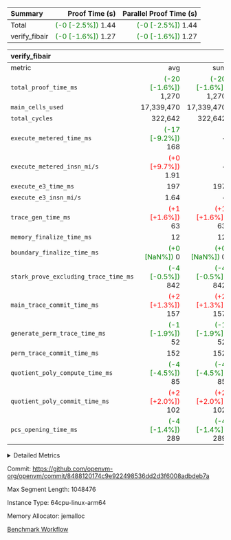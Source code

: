 | Summary | Proof Time (s) | Parallel Proof Time (s) |
|:---|---:|---:|
| Total | <span style='color: green'>(-0 [-2.5%])</span> 1.44 | <span style='color: green'>(-0 [-2.5%])</span> 1.44 |
| verify_fibair | <span style='color: green'>(-0 [-1.6%])</span> 1.27 | <span style='color: green'>(-0 [-1.6%])</span> 1.27 |


| verify_fibair |||||
|:---|---:|---:|---:|---:|
|metric|avg|sum|max|min|
| `total_proof_time_ms ` | <span style='color: green'>(-20 [-1.6%])</span> 1,270 | <span style='color: green'>(-20 [-1.6%])</span> 1,270 | <span style='color: green'>(-20 [-1.6%])</span> 1,270 | <span style='color: green'>(-20 [-1.6%])</span> 1,270 |
| `main_cells_used     ` |  17,339,470 |  17,339,470 |  17,339,470 |  17,339,470 |
| `total_cycles        ` |  322,642 |  322,642 |  322,642 |  322,642 |
| `execute_metered_time_ms` | <span style='color: green'>(-17 [-9.2%])</span> 168 | -          | -          | -          |
| `execute_metered_insn_mi/s` | <span style='color: red'>(+0 [+9.7%])</span> 1.91 | -          | -          | -          |
| `execute_e3_time_ms  ` |  197 |  197 |  197 |  197 |
| `execute_e3_insn_mi/s` |  1.64 | -          |  1.64 |  1.64 |
| `trace_gen_time_ms   ` | <span style='color: red'>(+1 [+1.6%])</span> 63 | <span style='color: red'>(+1 [+1.6%])</span> 63 | <span style='color: red'>(+1 [+1.6%])</span> 63 | <span style='color: red'>(+1 [+1.6%])</span> 63 |
| `memory_finalize_time_ms` |  12 |  12 |  12 |  12 |
| `boundary_finalize_time_ms` | <span style='color: green'>(+0 [NaN%])</span> 0 | <span style='color: green'>(+0 [NaN%])</span> 0 | <span style='color: green'>(+0 [NaN%])</span> 0 | <span style='color: green'>(+0 [NaN%])</span> 0 |
| `stark_prove_excluding_trace_time_ms` | <span style='color: green'>(-4 [-0.5%])</span> 842 | <span style='color: green'>(-4 [-0.5%])</span> 842 | <span style='color: green'>(-4 [-0.5%])</span> 842 | <span style='color: green'>(-4 [-0.5%])</span> 842 |
| `main_trace_commit_time_ms` | <span style='color: red'>(+2 [+1.3%])</span> 157 | <span style='color: red'>(+2 [+1.3%])</span> 157 | <span style='color: red'>(+2 [+1.3%])</span> 157 | <span style='color: red'>(+2 [+1.3%])</span> 157 |
| `generate_perm_trace_time_ms` | <span style='color: green'>(-1 [-1.9%])</span> 52 | <span style='color: green'>(-1 [-1.9%])</span> 52 | <span style='color: green'>(-1 [-1.9%])</span> 52 | <span style='color: green'>(-1 [-1.9%])</span> 52 |
| `perm_trace_commit_time_ms` |  152 |  152 |  152 |  152 |
| `quotient_poly_compute_time_ms` | <span style='color: green'>(-4 [-4.5%])</span> 85 | <span style='color: green'>(-4 [-4.5%])</span> 85 | <span style='color: green'>(-4 [-4.5%])</span> 85 | <span style='color: green'>(-4 [-4.5%])</span> 85 |
| `quotient_poly_commit_time_ms` | <span style='color: red'>(+2 [+2.0%])</span> 102 | <span style='color: red'>(+2 [+2.0%])</span> 102 | <span style='color: red'>(+2 [+2.0%])</span> 102 | <span style='color: red'>(+2 [+2.0%])</span> 102 |
| `pcs_opening_time_ms ` | <span style='color: green'>(-4 [-1.4%])</span> 289 | <span style='color: green'>(-4 [-1.4%])</span> 289 | <span style='color: green'>(-4 [-1.4%])</span> 289 | <span style='color: green'>(-4 [-1.4%])</span> 289 |



<details>
<summary>Detailed Metrics</summary>

|  | verify_program_compile_ms | total_cells | stark_prove_excluding_trace_time_ms | quotient_poly_compute_time_ms | quotient_poly_commit_time_ms | perm_trace_commit_time_ms | pcs_opening_time_ms | main_trace_commit_time_ms |
| --- | --- | --- | --- | --- | --- | --- | --- |
|  | 7 | 65,536 | 36 | 1 | 6 | 0 | 20 | 8 | 

| air_name | rows | quotient_deg | main_cols | interactions | constraints | cells |
| --- | --- | --- | --- | --- | --- | --- |
| AccessAdapterAir<2> |  | 2 |  | 5 | 12 |  | 
| AccessAdapterAir<4> |  | 2 |  | 5 | 12 |  | 
| AccessAdapterAir<8> |  | 2 |  | 5 | 12 |  | 
| FibonacciAir | 32,768 | 1 | 2 |  | 5 | 65,536 | 
| FriReducedOpeningAir |  | 2 |  | 39 | 71 |  | 
| JalRangeCheckAir |  | 2 |  | 9 | 14 |  | 
| NativePoseidon2Air<BabyBearParameters>, 1> |  | 2 |  | 136 | 572 |  | 
| PhantomAir |  | 2 |  | 3 | 5 |  | 
| ProgramAir |  | 1 |  | 1 | 4 |  | 
| VariableRangeCheckerAir |  | 1 |  | 1 | 4 |  | 
| VmAirWrapper<AluNativeAdapterAir, FieldArithmeticCoreAir> |  | 2 |  | 15 | 27 |  | 
| VmAirWrapper<BranchNativeAdapterAir, BranchEqualCoreAir<1> |  | 2 |  | 11 | 25 |  | 
| VmAirWrapper<NativeAdapterAir<2, 0>, PublicValuesCoreAir> |  | 2 |  | 11 | 29 |  | 
| VmAirWrapper<NativeLoadStoreAdapterAir<1>, NativeLoadStoreCoreAir<1> |  | 2 |  | 15 | 20 |  | 
| VmAirWrapper<NativeLoadStoreAdapterAir<4>, NativeLoadStoreCoreAir<4> |  | 2 |  | 15 | 20 |  | 
| VmAirWrapper<NativeVectorizedAdapterAir<4>, FieldExtensionCoreAir> |  | 2 |  | 15 | 27 |  | 
| VmConnectorAir |  | 2 |  | 5 | 11 |  | 
| VolatileBoundaryAir |  | 2 |  | 7 | 19 |  | 

| group | trace_gen_time_ms | total_proof_time_ms | total_cycles | total_cells | stark_prove_excluding_trace_time_ms | quotient_poly_compute_time_ms | quotient_poly_commit_time_ms | perm_trace_commit_time_ms | pcs_opening_time_ms | memory_finalize_time_ms | main_trace_commit_time_ms | main_cells_used | insns | generate_perm_trace_time_ms | fri.log_blowup | execute_metered_time_ms | execute_metered_insn_mi/s | execute_e3_time_ms | execute_e3_insn_mi/s | boundary_finalize_time_ms |
| --- | --- | --- | --- | --- | --- | --- | --- | --- | --- | --- | --- | --- | --- | --- | --- | --- | --- | --- | --- | --- |
| verify_fibair | 63 | 1,270 | 322,642 | 62,474,410 | 842 | 85 | 102 | 152 | 289 | 12 | 157 | 17,339,470 | 322,643 | 52 | 1 | 168 | 1.91 | 197 | 1.64 | 0 | 

| group | air_name | rows | prep_cols | perm_cols | main_cols | cells |
| --- | --- | --- | --- | --- | --- | --- |
| verify_fibair | AccessAdapterAir<2> | 131,072 |  | 16 | 11 | 3,538,944 | 
| verify_fibair | AccessAdapterAir<4> | 65,536 |  | 16 | 13 | 1,900,544 | 
| verify_fibair | AccessAdapterAir<8> | 128 |  | 16 | 17 | 4,224 | 
| verify_fibair | FriReducedOpeningAir | 2,048 |  | 84 | 27 | 227,328 | 
| verify_fibair | JalRangeCheckAir | 32,768 |  | 28 | 12 | 1,310,720 | 
| verify_fibair | NativePoseidon2Air<BabyBearParameters>, 1> | 32,768 |  | 312 | 398 | 23,265,280 | 
| verify_fibair | PhantomAir | 16,384 |  | 12 | 6 | 294,912 | 
| verify_fibair | ProgramAir | 8,192 |  | 8 | 10 | 147,456 | 
| verify_fibair | VariableRangeCheckerAir | 262,144 | 2 | 8 | 1 | 2,359,296 | 
| verify_fibair | VmAirWrapper<AluNativeAdapterAir, FieldArithmeticCoreAir> | 262,144 |  | 36 | 29 | 17,039,360 | 
| verify_fibair | VmAirWrapper<BranchNativeAdapterAir, BranchEqualCoreAir<1> | 32,768 |  | 28 | 23 | 1,671,168 | 
| verify_fibair | VmAirWrapper<NativeLoadStoreAdapterAir<1>, NativeLoadStoreCoreAir<1> | 65,536 |  | 40 | 21 | 3,997,696 | 
| verify_fibair | VmAirWrapper<NativeLoadStoreAdapterAir<4>, NativeLoadStoreCoreAir<4> | 32,768 |  | 40 | 27 | 2,195,456 | 
| verify_fibair | VmAirWrapper<NativeVectorizedAdapterAir<4>, FieldExtensionCoreAir> | 32,768 |  | 36 | 38 | 2,424,832 | 
| verify_fibair | VmConnectorAir | 2 | 1 | 16 | 5 | 42 | 
| verify_fibair | VolatileBoundaryAir | 65,536 |  | 20 | 12 | 2,097,152 | 

| group | trace_height_constraint | weighted_sum | threshold |
| --- | --- | --- | --- |
| verify_fibair | 0 | 1,085,444 | 2,013,265,921 | 
| verify_fibair | 1 | 5,411,200 | 2,013,265,921 | 
| verify_fibair | 2 | 542,722 | 2,013,265,921 | 
| verify_fibair | 3 | 5,476,612 | 2,013,265,921 | 
| verify_fibair | 4 | 65,536 | 2,013,265,921 | 
| verify_fibair | 5 | 12,851,850 | 2,013,265,921 | 

| trace_height_constraint | threshold |
| --- | --- |
| 0 | 2,013,265,921 | 

</details>


Commit: https://github.com/openvm-org/openvm/commit/8488120174c9e922498536dd2d3f6008adbdeb7a

Max Segment Length: 1048476

Instance Type: 64cpu-linux-arm64

Memory Allocator: jemalloc

[Benchmark Workflow](https://github.com/openvm-org/openvm/actions/runs/15814081500)
